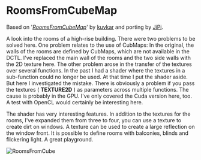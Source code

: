 RoomsFromCubeMap
==================

Based on '_[RoomsFromCubeMap](https://www.shadertoy.com/view/WsGcRm)_' by [kuvkar](https://www.shadertoy.com/user/kuvkar) and porting by [JiPi](Profiles/JiPi.md).

A look into the rooms of a high-rise building. There were two problems to be solved here. One problem relates to the use of CubMaps: In the original, the walls of the rooms are defined by CubMaps, which are not available in the DCTL. I've replaced the main wall of the rooms and the two side walls with the 2D texture here.
The other problem arose in the transfer of the textures over several functions. In the past I had a shader where the textures in a sub-function could no longer be used. At that time I put the shader aside. But here I investigated the mistake. There is obviously a problem if you pass the textures ( __TEXTURE2D__ ) as parameters across multiple functions. The cause is probably in the GPU. I've only covered the Cuda version here, too. A test with OpenCL would certainly be interesting here.

The shader has very interesting features. In addition to the textures for the rooms, I've expanded them from three to four, you can use a texture to create dirt on windows. A texture can be used to create a large reflection on the window front. It is possible to define rooms with balconies, blinds and flickering light. A great playground.


![RoomsFromCube](https://user-images.githubusercontent.com/78935215/117412288-e6b8a780-af14-11eb-81eb-67ebad77cff3.gif)

